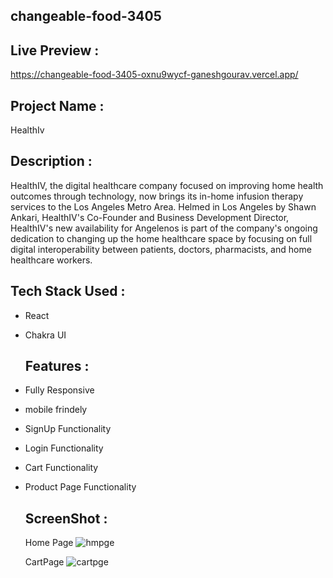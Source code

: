 ## changeable-food-3405
## Live Preview :
https://changeable-food-3405-oxnu9wycf-ganeshgourav.vercel.app/
## Project Name : 
HealthIv
## Description : 
HealthIV, the digital healthcare company focused on improving home health outcomes through technology, now brings its in-home infusion therapy services to the Los Angeles Metro Area. Helmed in Los Angeles by Shawn Ankari, HealthIV's Co-Founder and Business Development Director, HealthIV's new availability for Angelenos is part of the company's ongoing dedication to changing up the home healthcare space by focusing on full digital interoperability between patients, doctors, pharmacists, and home healthcare workers.

## Tech Stack Used :
- React
- Chakra UI

  ## Features :
- Fully Responsive
- mobile frindely
- SignUp Functionality
- Login Functionality
- Cart Functionality
- Product Page Functionality


  ## ScreenShot :

  Home Page
  ![hmpge](https://github.com/GaneshGourav/changeable-food-3405/assets/119353884/c2a36a50-b723-47f5-ad3e-895a1961756b)

   CartPage
![cartpge](https://github.com/GaneshGourav/changeable-food-3405/assets/119353884/5c1fc660-9e4b-4f9a-b53c-ca5a597ce9d5)
